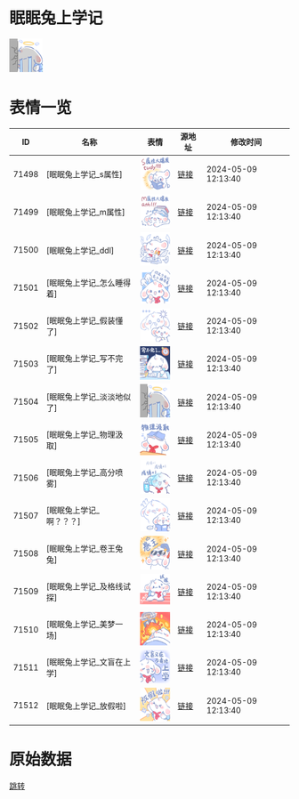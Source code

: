 # 眠眠兔上学记

<img src="./cover.png" height="60" alt="cover" />

# 表情一览

|ID|名称|表情|源地址|修改时间|
|----|----|----|----|----|
|71498|[眠眠兔上学记_s属性]|<img src="./pic/071498_%5B眠眠兔上学记_s属性%5D.png" height="60" alt="s属性"/>|[链接](https://i0.hdslb.com/bfs/garb/07dab933cbbcf3553dde17f1aa900218911c781c.png)|2024-05-09 12:13:40|
|71499|[眠眠兔上学记_m属性]|<img src="./pic/071499_%5B眠眠兔上学记_m属性%5D.png" height="60" alt="m属性"/>|[链接](https://i0.hdslb.com/bfs/garb/a84bb795439dc5659186a8db4276d279a341163c.png)|2024-05-09 12:13:40|
|71500|[眠眠兔上学记_ddl]|<img src="./pic/071500_%5B眠眠兔上学记_ddl%5D.png" height="60" alt="ddl"/>|[链接](https://i0.hdslb.com/bfs/garb/ce63d53ed465494ad7ac42ff5258677b4ba43d64.png)|2024-05-09 12:13:40|
|71501|[眠眠兔上学记_怎么睡得着]|<img src="./pic/071501_%5B眠眠兔上学记_怎么睡得着%5D.png" height="60" alt="怎么睡得着"/>|[链接](https://i0.hdslb.com/bfs/garb/69fa0460f8264db1bd80a849cd0bd59d4e7fe113.png)|2024-05-09 12:13:40|
|71502|[眠眠兔上学记_假装懂了]|<img src="./pic/071502_%5B眠眠兔上学记_假装懂了%5D.png" height="60" alt="假装懂了"/>|[链接](https://i0.hdslb.com/bfs/garb/7e691a11913caa691b3f763a77c8483aefd10945.png)|2024-05-09 12:13:40|
|71503|[眠眠兔上学记_写不完了]|<img src="./pic/071503_%5B眠眠兔上学记_写不完了%5D.png" height="60" alt="写不完了"/>|[链接](https://i0.hdslb.com/bfs/garb/ead476a610fb1f75b45a906a365bd0d5e2143607.png)|2024-05-09 12:13:40|
|71504|[眠眠兔上学记_淡淡地似了]|<img src="./pic/071504_%5B眠眠兔上学记_淡淡地似了%5D.png" height="60" alt="淡淡地似了"/>|[链接](https://i0.hdslb.com/bfs/garb/2325503e524ebd03607cc48436ffef53f7fa6958.png)|2024-05-09 12:13:40|
|71505|[眠眠兔上学记_物理汲取]|<img src="./pic/071505_%5B眠眠兔上学记_物理汲取%5D.png" height="60" alt="物理汲取"/>|[链接](https://i0.hdslb.com/bfs/garb/96eefa846635e8214160d2b505dd14bfa2318383.png)|2024-05-09 12:13:40|
|71506|[眠眠兔上学记_高分喷雾]|<img src="./pic/071506_%5B眠眠兔上学记_高分喷雾%5D.png" height="60" alt="高分喷雾"/>|[链接](https://i0.hdslb.com/bfs/garb/32aae6ddde23f9bf3ab82e6bec957fc0db725838.png)|2024-05-09 12:13:40|
|71507|[眠眠兔上学记_啊？？？]|<img src="./pic/071507_%5B眠眠兔上学记_啊？？？%5D.png" height="60" alt="啊？？？"/>|[链接](https://i0.hdslb.com/bfs/garb/99f1818932bae63c7a6b031328e3212beac1a5ca.png)|2024-05-09 12:13:40|
|71508|[眠眠兔上学记_卷王兔兔]|<img src="./pic/071508_%5B眠眠兔上学记_卷王兔兔%5D.png" height="60" alt="卷王兔兔"/>|[链接](https://i0.hdslb.com/bfs/garb/c5e6bd341fb444a59f5fc15ce8c96cee8178a93a.png)|2024-05-09 12:13:40|
|71509|[眠眠兔上学记_及格线试探]|<img src="./pic/071509_%5B眠眠兔上学记_及格线试探%5D.png" height="60" alt="及格线试探"/>|[链接](https://i0.hdslb.com/bfs/garb/c6bb354577e5b3b165f13d99b412c2641d1a53ad.png)|2024-05-09 12:13:40|
|71510|[眠眠兔上学记_美梦一场]|<img src="./pic/071510_%5B眠眠兔上学记_美梦一场%5D.png" height="60" alt="美梦一场"/>|[链接](https://i0.hdslb.com/bfs/garb/b5f99c2ce7927c024253a122764f9d14c760580c.png)|2024-05-09 12:13:40|
|71511|[眠眠兔上学记_文盲在上学]|<img src="./pic/071511_%5B眠眠兔上学记_文盲在上学%5D.png" height="60" alt="文盲在上学"/>|[链接](https://i0.hdslb.com/bfs/garb/c4374a6d94424fcbf15c9dffd9537fcfcce88c7b.png)|2024-05-09 12:13:40|
|71512|[眠眠兔上学记_放假啦]|<img src="./pic/071512_%5B眠眠兔上学记_放假啦%5D.png" height="60" alt="放假啦"/>|[链接](https://i0.hdslb.com/bfs/garb/a00c76db3488ace0ce54bdd77e34a4851330fc48.png)|2024-05-09 12:13:40|

# 原始数据

[跳转](./raw.json)

